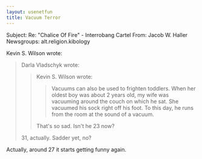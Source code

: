 ```yaml
---
layout: usenetfun
title: Vacuum Terror
---
```



 Subject: Re: &quot;Chalice Of Fire&quot; - Interrobang Cartel 
From: Jacob W. Haller
Newsgroups: alt.religion.kibology

Kevin S. Wilson wrote:
>
> Darla Vladschyk wrote: 
> 
>>Kevin S. Wilson wrote: 
>>
>>>Vacuums can also be used to frighten toddlers. When her 
>>>oldest boy was about 2 years old, my wife was vacuuming around
>>>the couch on which he sat. She vacuumed his sock right off his
>>>foot. To this day, he runs from the room at the sound of 
>>>a vacuum.
>>
>>That's so sad.  Isn't he 23 now?
>>
> 31, actually. Sadder yet, no?
>
Actually, around 27 it starts getting funny again.


   